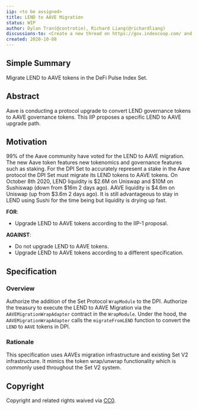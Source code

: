 ```yaml
---
iip: <to be assigned>
title: LEND to AAVE Migration
status: WIP
author: Dylan Tran(@controtie), Richard Liang(@richardliang)
discussions-to: <Create a new thread on https://gov.indexcoop.com/ and drop the link here>
created: 2020-10-08
---
```


## Simple Summary
Migrate LEND to AAVE tokens in the DeFi Pulse Index Set.

## Abstract
Aave is conducting a protocol upgrade to convert LEND governance tokens to AAVE governance tokens.
This IIP proposes a specific LEND to AAVE upgrade path.

## Motivation
99% of the Aave community have voted for the LEND to AAVE migration. The new Aave token features new tokenomics and governance features such as staking. For the DPI Set to accurately represent a stake in the Aave protocol the DPI Set must migrate its LEND tokens to AAVE tokens.
On October 8th 2020, LEND liquidity is $2.6M on Uniswap and $10M on Sushiswap (down from $16m 2 days ago). AAVE liquidity is $4.6m on Uniswap (up from $3.6m 2 days ago). It is still advantageous to stay in LEND using Sushi for the time being but liquidity is drying up fast.

**FOR**:
* Upgrade LEND to AAVE tokens according to the IIP-1 proposal.
 
**AGAINST**:
* Do not upgrade LEND to AAVE tokens.
* Upgrade LEND to AAVE tokens according to a different specification.

## Specification
### Overview
Authorize the addition of the Set Protocol `WrapModule` to the DPI. Authorize the treasury to execute the LEND to AAVE Migration via the `AAVEMigrationWrapAdapter` contract in the `WrapModule`. Under the hood, the `AAVEMigrationWrapAdapter` calls the `migrateFromLEND` function to convert the `LEND` to `AAVE` tokens in DPI.

### Rationale
This specification uses AAVEs migration infrastructure and existing Set V2 infrastructure. It mimics the token wrap/unwrap functionality which is commonly used throughout the Set V2 system.

## Copyright
Copyright and related rights waived via [CC0](https://creativecommons.org/publicdomain/zero/1.0/).
